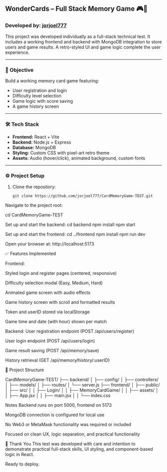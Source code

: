 ## WonderCards – Full Stack Memory Game 🎮🚀

### Developed by: [jorjoel777](https://github.com/jorjoel777)

This project was developed individually as a full-stack technical test. It includes a working frontend and backend with MongoDB integration to store users and game results. A retro-styled UI and game logic complete the user experience.

---

### 🧠 Objective

Build a working memory card game featuring:
- User registration and login
- Difficulty level selection
- Game logic with score saving
- A game history screen

---

### 🛠️ Tech Stack

- **Frontend:** React + Vite
- **Backend:** Node.js + Express
- **Database:** MongoDB
- **Styling:** Custom CSS with pixel-art retro theme
- **Assets:** Audio (hover/click), animated background, custom fonts

---

### ⚙️ Project Setup

1. Clone the repository:
   ```bash
   git clone https://github.com/jorjoel777/CardMemoryGame-TEST.git

Navigate to the project root:

cd CardMemoryGame-TEST


Set up and start the backend:
cd backend
npm install
npm start


Set up and start the frontend:
cd ../frontend
npm install
npm run dev

Open your browser at:
http://localhost:5173

✅ Features Implemented

Frontend:

 Styled login and register pages (centered, responsive)

 Difficulty selection modal (Easy, Medium, Hard)

 Animated game screen with audio effects

 Game history screen with scroll and formatted results

 Token and userID stored via localStorage

 Game time and date (with hour) shown per match

Backend:
 User registration endpoint (POST /api/users/register)

 User login endpoint (POST /api/users/login)

 Game result saving (POST /api/memory/save)

 History retrieval (GET /api/memory/history/:userID)

📁 Project Structure

CardMemoryGame-TEST/
├── backend/
│   ├── config/
│   ├── controllers/
│   ├── models/
│   ├── routes/
│   └── server.js
├── frontend/
│   ├── public/
│   ├── src/
│   │   ├── Login/
│   │   ├── MemoryCardGame/
│   │   ├── assets/
│   │   ├── App.jsx
│   │   ├── main.jsx
│   │   └── index.css

Notes
Backend runs on port 5000, frontend on 5173

MongoDB connection is configured for local use

No Web3 or MetaMask functionality was required or included

Focused on clean UX, logic separation, and practical functionality

🙌 Thank You
This test was developed with care and intention to demonstrate practical full-stack skills, UI styling, and component-based logic in React.

Ready to deploy.

